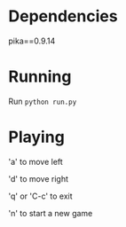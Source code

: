 
# Dependencies

pika==0.9.14

# Running

Run `python run.py`

# Playing

'a' to move left

'd' to move right

'q' or 'C-c' to exit

'n' to start a new game


